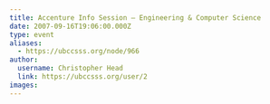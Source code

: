 ```yaml
---
title: Accenture Info Session – Engineering & Computer Science 
date: 2007-09-16T19:06:00.000Z
type: event
aliases:
  - https://ubccsss.org/node/966
author:
  username: Christopher Head
  link: https://ubccsss.org/user/2
images:
---
```


